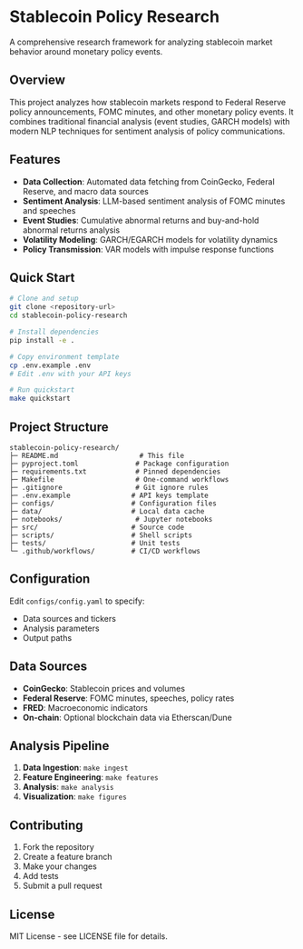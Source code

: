 # Stablecoin Policy Research

A comprehensive research framework for analyzing stablecoin market behavior around monetary policy events.

## Overview

This project analyzes how stablecoin markets respond to Federal Reserve policy announcements, FOMC minutes, and other monetary policy events. It combines traditional financial analysis (event studies, GARCH models) with modern NLP techniques for sentiment analysis of policy communications.

## Features

- **Data Collection**: Automated data fetching from CoinGecko, Federal Reserve, and macro data sources
- **Sentiment Analysis**: LLM-based sentiment analysis of FOMC minutes and speeches
- **Event Studies**: Cumulative abnormal returns and buy-and-hold abnormal returns analysis
- **Volatility Modeling**: GARCH/EGARCH models for volatility dynamics
- **Policy Transmission**: VAR models with impulse response functions

## Quick Start

```bash
# Clone and setup
git clone <repository-url>
cd stablecoin-policy-research

# Install dependencies
pip install -e .

# Copy environment template
cp .env.example .env
# Edit .env with your API keys

# Run quickstart
make quickstart
```

## Project Structure

```
stablecoin-policy-research/
├─ README.md                    # This file
├─ pyproject.toml              # Package configuration
├─ requirements.txt            # Pinned dependencies
├─ Makefile                    # One-command workflows
├─ .gitignore                  # Git ignore rules
├─ .env.example               # API keys template
├─ configs/                   # Configuration files
├─ data/                      # Local data cache
├─ notebooks/                  # Jupyter notebooks
├─ src/                       # Source code
├─ scripts/                   # Shell scripts
├─ tests/                     # Unit tests
└─ .github/workflows/         # CI/CD workflows
```

## Configuration

Edit `configs/config.yaml` to specify:
- Data sources and tickers
- Analysis parameters
- Output paths

## Data Sources

- **CoinGecko**: Stablecoin prices and volumes
- **Federal Reserve**: FOMC minutes, speeches, policy rates
- **FRED**: Macroeconomic indicators
- **On-chain**: Optional blockchain data via Etherscan/Dune

## Analysis Pipeline

1. **Data Ingestion**: `make ingest`
2. **Feature Engineering**: `make features`
3. **Analysis**: `make analysis`
4. **Visualization**: `make figures`

## Contributing

1. Fork the repository
2. Create a feature branch
3. Make your changes
4. Add tests
5. Submit a pull request

## License

MIT License - see LICENSE file for details.
